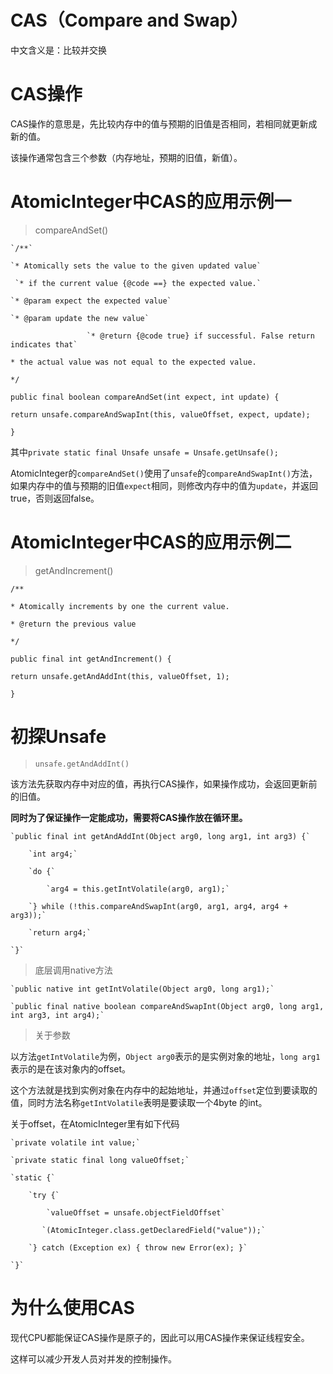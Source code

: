 #                         CAS（Compare and Swap）

中文含义是：比较并交换

# CAS操作

CAS操作的意思是，先比较内存中的值与预期的旧值是否相同，若相同就更新成新的值。

该操作通常包含三个参数（内存地址，预期的旧值，新值）。

# AtomicInteger中CAS的应用示例一

> compareAndSet\(\)

    `/**`

    `* Atomically sets the value to the given updated value`

     `* if the current value {@code ==} the expected value.`

    `* @param expect the expected value`

    `* @param update the new value`

                     `* @return {@code true} if successful. False return indicates that`

`* the actual value was not equal to the expected value.`

`*/`

`public final boolean compareAndSet(int expect, int update) {`

`return unsafe.compareAndSwapInt(this, valueOffset, expect, update);`

`}`

其中`private static final Unsafe unsafe = Unsafe.getUnsafe();`

AtomicInteger的`compareAndSet()`使用了`unsafe`的`compareAndSwapInt()`方法，如果内存中的值与预期的旧值`expect`相同，则修改内存中的值为`update`，并返回true，否则返回false。

# AtomicInteger中CAS的应用示例二

> getAndIncrement\(\)

`/**`

`* Atomically increments by one the current value.`

`* @return the previous value`

`*/`

`public final int getAndIncrement() {`

`return unsafe.getAndAddInt(this, valueOffset, 1);`

`}`

# 初探Unsafe

> `unsafe.getAndAddInt()`

该方法先获取内存中对应的值，再执行CAS操作，如果操作成功，会返回更新前的旧值。

**同时为了保证操作一定能成功，需要将CAS操作放在循环里。**

    `public final int getAndAddInt(Object arg0, long arg1, int arg3) {`

        `int arg4;`

        `do {`

            `arg4 = this.getIntVolatile(arg0, arg1);`

        `} while (!this.compareAndSwapInt(arg0, arg1, arg4, arg4 + arg3));`

        `return arg4;`

    `}`

> 底层调用native方法

    `public native int getIntVolatile(Object arg0, long arg1);`

    `public final native boolean compareAndSwapInt(Object arg0, long arg1, int arg3, int arg4);`

> 关于参数

以方法`getIntVolatile`为例，`Object arg0`表示的是实例对象的地址，`long arg1`表示的是在该对象内的offset。

这个方法就是找到实例对象在内存中的起始地址，并通过`offset`定位到要读取的值，同时方法名称`getIntVolatile`表明是要读取一个4byte 的int。

关于offset，在AtomicInteger里有如下代码

    `private volatile int value;`

    `private static final long valueOffset;`

    `static {`

        `try {`

            `valueOffset = unsafe.objectFieldOffset`

           `(AtomicInteger.class.getDeclaredField("value"));`

        `} catch (Exception ex) { throw new Error(ex); }`

    `}`

# 为什么使用CAS

现代CPU都能保证CAS操作是原子的，因此可以用CAS操作来保证线程安全。

这样可以减少开发人员对并发的控制操作。

